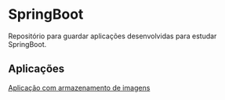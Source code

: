 # SpringBoot
Repositório para guardar aplicações desenvolvidas para estudar SpringBoot.

## Aplicações
[Aplicação com armazenamento de imagens](https://github.com/esteroliver/SpringBoot/tree/main/files)

